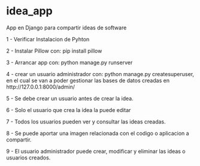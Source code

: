 # idea_app
App en Django para compartir ideas de software

<p> 1 - Verificar Instalacion de Pyhton</p>
<p> 2 - Instalar Pillow con: pip install pillow</p>
<p>3 - Arrancar app con: python manage.py runserver</p>
<p>4 - crear un usuario administrador con: python manage.py createsuperuser, en el cual se van a poder gestionar las bases de datos creadas en http://127.0.0.1:8000/admin/</p>
<p>5 - Se debe crear un usuario antes de crear la idea.</p>
<p>6 - Solo el usuario que crea la idea la puede editar</p>
<p>7 - Todos los usuarios pueden ver y consultar las ideas creadas.</p>
<p>8 - Se puede aportar una imagen relacionada con el codigo o aplicacion a compartir.</p>
<p>9 - El usuario administrador puede crear, modificar y eliminar las ideas o usuarios creados.</p>
